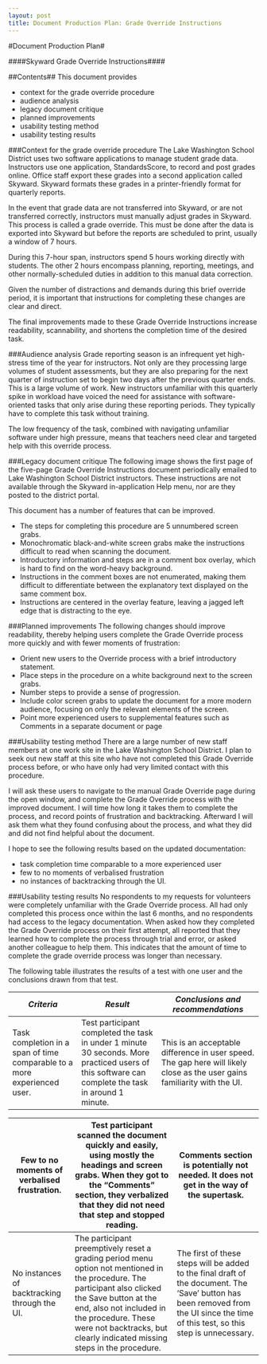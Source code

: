 ```yaml
---
layout: post
title: Document Production Plan: Grade Override Instructions
---
```


#Document Production Plan#

####Skyward Grade Override Instructions####

##Contents##
This document provides 
 - context for the grade override procedure
 - audience analysis
 - legacy document critique
 - planned improvements
 - usability testing method
 - usability testing results

###Context for the grade override procedure
The Lake Washington School District uses two software applications to manage student grade data. Instructors use one application, StandardsScore, to record and post grades online. Office staff export these grades into a second application called Skyward. Skyward formats these grades in a printer-friendly format for quarterly reports. 

In the event that grade data are not transferred into Skyward, or are not transferred correctly, instructors must manually adjust grades in Skyward. This process is called a grade override. This must be done after the data is exported into Skyward but before the reports are scheduled to print, usually a window of 7 hours.

During this 7-hour span, instructors spend 5 hours working directly with students. The other 2 hours encompass planning, reporting, meetings, and other normally-scheduled duties in addition to this manual data correction. 

Given the number of distractions and demands during this brief override period, it is important that instructions for completing these changes are clear and direct.

The final improvements made to these Grade Override Instructions increase readability, scannability, and shortens the completion time of the desired task.

###Audience analysis
Grade reporting season is an infrequent yet high-stress time of the year for instructors. Not only are they processing large volumes of student assessments, but they are also preparing for the next quarter of instruction set to begin two days after the previous quarter ends. This is a large volume of work. New instructors unfamiliar with this quarterly spike in workload have voiced the need for assistance with software-oriented tasks that only arise during these reporting periods. They typically have to complete this task without training.

The low frequency of the task, combined with navigating unfamiliar software under high pressure, means that teachers need clear and targeted help with this override process.

###Legacy document critique
The following image shows the first page of the five-page Grade Override Instructions document periodically emailed to Lake Washington School District instructors. These instructions are not available through the Skyward in-application Help menu, nor are they posted to the district portal.

This document has a number of features that can be improved.
 - The steps for completing this procedure are 5 unnumbered screen grabs.
 - Monochromatic black-and-white screen grabs make the instructions difficult to read when scanning the document.
 - Introductory information and steps are in a comment box overlay, which is hard to find on the word-heavy        background. 
 - Instructions in the comment boxes are not enumerated, making them difficult to differentiate between the explanatory text displayed on the same comment box.
 - Instructions are centered in the overlay feature, leaving a jagged left edge that is distracting to the eye.

###Planned improvements 
The following changes should improve readability, thereby helping users complete the Grade Override process more quickly and with fewer moments of frustration:
 - Orient new users to the Override process with a brief introductory statement.
 - Place steps in the procedure on a white background next to the screen grabs.
 - Number steps to provide a sense of progression.
 - Include color screen grabs to update the document for a more modern audience, focusing on only the relevant elements of the screen.
- Point more experienced users to supplemental features such as Comments in a separate document or page

###Usability testing method
There are a large number of new staff members at one work site in the Lake Washington School District. I plan to seek out new staff at this site who have not completed this Grade Override process before, or who have only had very limited contact with this procedure.

I will ask these users to navigate to the manual Grade Override page during the open window, and complete the Grade Override process with the improved document. I will time how long it takes them to complete the process, and record points of frustration and backtracking. Afterward I will ask them what they found confusing about the process, and what they did and did not find helpful about the document.

I hope to see the following results based on the updated documentation:
 - task completion time comparable to a more experienced user
 - few to no moments of verbalised frustration
 - no instances of backtracking through the UI. 

###Usability testing results
No respondents to my requests for volunteers were completely unfamiliar with the Grade Override process. All had only completed this process once within the last 6 months, and no respondents had access to the legacy documentation. When asked how they completed the Grade Override process on their first attempt, all reported that they learned how to complete the process through trial and error, or asked another colleague to help them. This indicates that the amount of time to complete the grade override process was longer than necessary.

The following table illustrates the results of a test with one user and the conclusions drawn from that test.

| *Criteria*    | *Result*    |   *Conclusions and recommendations*   |
| ----------- | --------- | ----------------------------------- |
| Task completion in a span of time comparable to a more experienced user. | Test participant completed the task in under 1 minute 30 seconds. More practiced users of this software can complete the task in around 1 minute. | This is an acceptable difference in user speed. The gap here will likely close as the user gains familiarity with the UI.

| Few to no moments of verbalised frustration. | Test participant scanned the document quickly and easily, using mostly the headings and screen grabs. When they got to the “Comments” section, they verbalized that they did not need that step and stopped reading. | Comments section is potentially not needed. It does not get in the way of the supertask. |
| ----------- | --------- | ----------------------------------- |
| No instances of backtracking through the UI. | The participant preemptively reset a grading period menu option not mentioned in the procedure. The participant also clicked the Save button at the end, also not included in the procedure. These were not backtracks, but clearly indicated missing steps in the procedure. | The first of these steps will be added to the final draft of the document. The ‘Save’ button has been removed from the UI since the time of this test, so this step is unnecessary. |
 






